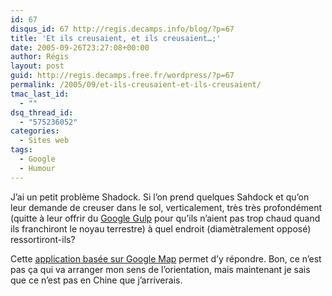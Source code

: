 ```yaml
---
id: 67
disqus_id: 67 http://regis.decamps.info/blog/?p=67
title: 'Et ils creusaient, et ils creusaient…;'
date: 2005-09-26T23:27:08+00:00
author: Régis
layout: post
guid: http://regis.decamps.free.fr/wordpress/?p=67
permalink: /2005/09/et-ils-creusaient-et-ils-creusaient/
tmac_last_id:
  - ""
dsq_thread_id:
  - "575236052"
categories:
  - Sites web
tags:
  - Google
  - Humour
---
```

J’ai un petit problème Shadock. Si l’on prend quelques Sahdock et qu’on leur demande de creuser dans le sol, verticalement, très très profondément (quitte à leur offrir du [Google Gulp](http://www.google.com/googlegulp/) pour qu’ils n’aient pas trop chaud quand ils franchiront le noyau terrestre) à quel endroit (diamètralement opposé) ressortiront-ils?

Cette [application basée sur Google Map](http://grad.icmc.usp.br/~cipriani/bighole.php?lang=en) permet d’y répondre. Bon, ce n’est pas ça qui va arranger mon sens de l’orientation, mais maintenant je sais que ce n’est pas en Chine que j’arriverais.
